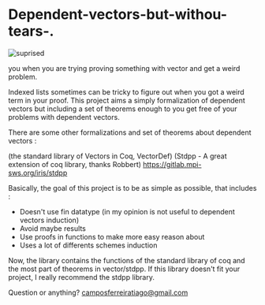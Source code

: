 # Dependent-vectors-but-withou-tears-.

![suprised](https://i.imgur.com/QeYRZXV.jpg)

you when you are trying proving something with vector and get a weird problem.

Indexed lists sometimes can be tricky to figure out when you got a weird term in your proof.
This project aims a simply formalization of dependent vectors but including a set of theorems enough to you get free of 
your problems with dependent vectors.

There are some other formalizations and set of theorems about dependent vectors :
  
   (the standard library of Vectors in Coq, VectorDef)
   (Stdpp - A great extension of coq library, thanks Robbert) https://gitlab.mpi-sws.org/iris/stdpp
   

Basically, the goal of this project is to be as simple as possible, that includes :

   - Doesn't use fin datatype (in my opinion is not useful to dependent vectors induction) 
   - Avoid maybe results
   - Use proofs in functions to make more easy reason about
   - Uses a lot of differents schemes induction 


Now, the library contains the functions of the standard library of coq and the most part of theorems in vector/stdpp.
If this library doesn't fit your project, I really recommend the stdpp library.

Question or anything?
   camposferreiratiago@gmail.com